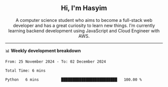 <h2 align="center">Hi, I'm Hasyim</h2>

<p align="center">A computer science student who aims to become a full-stack web developer and has a great curiosity to learn new things. I’m currently learning backend development using JavaScript and Cloud Engineer with AWS.</p>

---

📊 **Weekly development breakdown**

<!--START_SECTION:waka-->

```txt
From: 25 November 2024 - To: 02 December 2024

Total Time: 6 mins

Python   6 mins          █████████████████████████   100.00 %
```

<!--END_SECTION:waka-->

<!-- - You can reach me on **hasyim11c@gmail.com** -->
